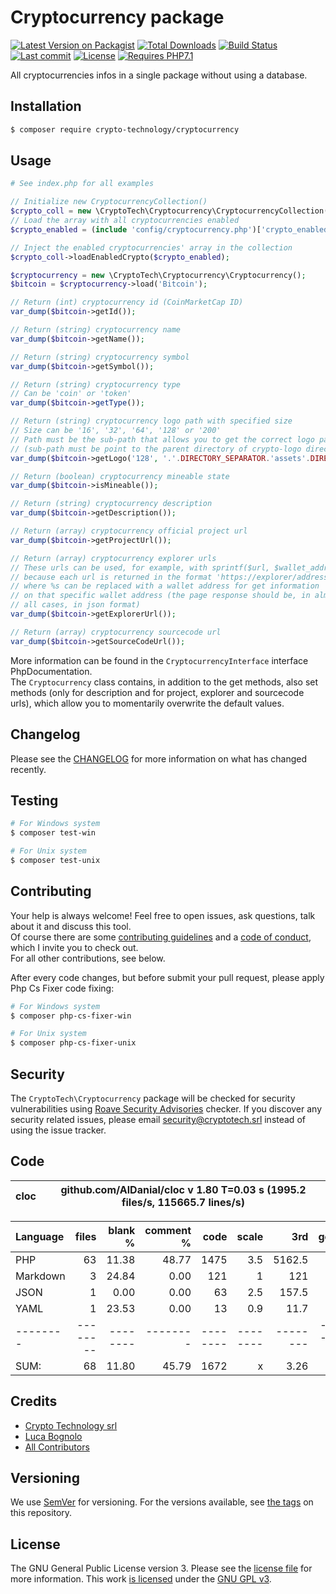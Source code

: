 # Cryptocurrency package

[![Latest Version on Packagist][ico-version]][link-packagist]
[![Total Downloads][ico-downloads]][link-downloads]
[![Build Status][ico-travis]][link-travis]
[![Last commit][ico-commit]][link-commit]
[![License][ico-license]][link-license]
[![Requires PHP7.1][ico-php]][link-php]

All cryptocurrencies infos in a single package without using a database.

## Installation

``` bash
$ composer require crypto-technology/cryptocurrency
```

## Usage

```php
# See index.php for all examples

// Initialize new CryptocurrencyCollection()
$crypto_coll = new \CryptoTech\Cryptocurrency\CryptocurrencyCollection();
// Load the array with all cryptocurrencies enabled
$crypto_enabled = (include 'config/cryptocurrency.php')['crypto_enabled'];

// Inject the enabled cryptocurrencies' array in the collection
$crypto_coll->loadEnabledCrypto($crypto_enabled);

$cryptocurrency = new \CryptoTech\Cryptocurrency\Cryptocurrency();
$bitcoin = $cryptocurrency->load('Bitcoin');

// Return (int) cryptocurrency id (CoinMarketCap ID)
var_dump($bitcoin->getId());

// Return (string) cryptocurrency name
var_dump($bitcoin->getName());

// Return (string) cryptocurrency symbol
var_dump($bitcoin->getSymbol());

// Return (string) cryptocurrency type
// Can be 'coin' or 'token'
var_dump($bitcoin->getType());

// Return (string) cryptocurrency logo path with specified size
// Size can be '16', '32', '64', '128' or '200'
// Path must be the sub-path that allows you to get the correct logo path
// (sub-path must be point to the parent directory of crypto-logo directory)
var_dump($bitcoin->getLogo('128', '.'.DIRECTORY_SEPARATOR.'assets'.DIRECTORY_SEPARATOR));

// Return (boolean) cryptocurrency mineable state
var_dump($bitcoin->isMineable());

// Return (string) cryptocurrency description
var_dump($bitcoin->getDescription());

// Return (array) cryptocurrency official project url
var_dump($bitcoin->getProjectUrl());

// Return (array) cryptocurrency explorer urls
// These urls can be used, for example, with sprintf($url, $wallet_address)
// because each url is returned in the format 'https://explorer/address/%s'
// where %s can be replaced with a wallet address for get information
// on that specific wallet address (the page response should be, in almost
// all cases, in json format)
var_dump($bitcoin->getExplorerUrl());

// Return (array) cryptocurrency sourcecode url
var_dump($bitcoin->getSourceCodeUrl());
```

More information can be found in the `CryptocurrencyInterface` interface PhpDocumentation.  
The `Cryptocurrency` class contains, in addition to the get methods, also set methods (only for description and for project, explorer and sourcecode urls), which allow you to momentarily overwrite the default values.

## Changelog

Please see the [CHANGELOG](CHANGELOG.md) for more information on what has changed recently.

## Testing

``` bash
# For Windows system
$ composer test-win

# For Unix system
$ composer test-unix
```

## Contributing

Your help is always welcome! Feel free to open issues, ask questions, talk about it and discuss this tool.  
Of course there are some [contributing guidelines](CONTRIBUTING.md) and a [code of conduct](CODE_OF_CONDUCT.md), which I invite you to check out.  
For all other contributions, see below.

After every code changes, but before submit your pull request, please apply Php Cs Fixer code fixing:
``` bash
# For Windows system
$ composer php-cs-fixer-win

# For Unix system
$ composer php-cs-fixer-unix
```

## Security

The `CryptoTech\Cryptocurrency` package will be checked for security vulnerabilities using [Roave Security Advisories][link-roave] checker.
If you discover any security related issues, please email [security@cryptotech.srl](mailto:security@cryptotech.srl) instead of using the issue tracker.

## Code

cloc|github.com/AlDanial/cloc v 1.80  T=0.03 s (1995.2 files/s, 115665.7 lines/s)
--- | ---

Language|files|blank %|comment %|code|scale|3rd|gen.|equiv
:-------|-------:|-------:|-------:|-------:|-------:|-------:|-------:|-------:
PHP|63|11.38|48.77|1475|3.5|5162.5
Markdown|3|24.84|0.00|121|1|121
JSON|1|0.00|0.00|63|2.5|157.5
YAML|1|23.53|0.00|13|0.9|11.7
--------|--------|--------|--------|--------|--------|--------|--------|--------
SUM:|68|11.80|45.79|1672|x|3.26|=|5452.70

## Credits

- [Crypto Technology srl][link-author]
- [Luca Bognolo][link-coauthor]
- [All Contributors][link-contributors]

## Versioning
We use [SemVer][link-semver] for versioning. For the versions available, see [the tags][link-tags] on this repository.

## License

The GNU General Public License version 3. Please see the [license file](LICENSE) for more information.
This work [is licensed](LICENSE) under the [GNU GPL v3][link-license].

[ico-version]: https://img.shields.io/packagist/v/crypto-technology/cryptocurrency.svg?style=flat-square
[ico-downloads]: https://img.shields.io/packagist/dt/crypto-technology/cryptocurrency.svg?style=flat-square
[ico-travis]: https://img.shields.io/travis/crypto-technology/cryptocurrency/master.svg?style=flat-square
[ico-commit]: https://img.shields.io/github/last-commit/crypto-technology/cryptocurrency.svg?style=flat-square
[ico-license]: https://img.shields.io/github/license/crypto-technology/cryptocurrency.svg?style=flat-square
[ico-php]: https://img.shields.io/badge/php-7.1-blue.svg?style=flat-square

[link-packagist]: https://packagist.org/packages/crypto-technology/cryptocurrency
[link-downloads]: https://packagist.org/packages/crypto-technology/cryptocurrency
[link-travis]: https://travis-ci.com/crypto-technology/cryptocurrency
[link-commit]: https://github.com/crypto-technology/cryptocurrency/commits
[link-license]: https://www.gnu.org/licenses/gpl-3.0.en.html
[link-php]: https://secure.php.net/downloads.php
[link-roave]: https://github.com/Roave/SecurityAdvisories
[link-author]: https://cryptotech.srl
[link-coauthor]: https://bogny.eu
[link-contributors]: https://github.com/crypto-technology/cryptocurrency/contributors
[link-semver]: https://semver.org/
[link-tags]: https://github.com/crypto-technology/cryptocurrency/tags
